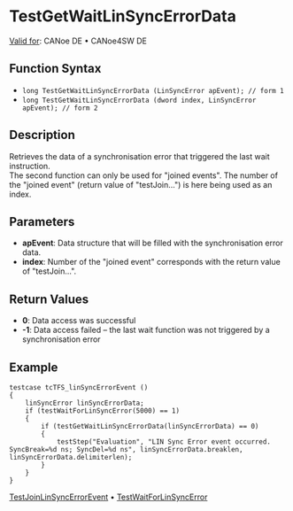 # TestGetWaitLinSyncErrorData

[Valid for](../../../Shared/FeatureAvailability.md):  CANoe DE • CANoe4SW DE

## Function Syntax

- `long TestGetWaitLinSyncErrorData (LinSyncError apEvent); // form 1`
- `long TestGetWaitLinSyncErrorData (dword index, LinSyncError apEvent); // form 2`

## Description

Retrieves the data of a synchronisation error that triggered the last wait instruction.  
The second function can only be used for "joined events". The number of the "joined event" (return value of "testJoin...") is here being used as an index.

## Parameters

- **apEvent**: Data structure that will be filled with the synchronisation error data.
- **index**: Number of the "joined event" corresponds with the return value of "testJoin...".

## Return Values

- **0**: Data access was successful
- **-1**: Data access failed – the last wait function was not triggered by a synchronisation error

## Example

```plaintext
testcase tcTFS_linSyncErrorEvent ()
{
    linSyncError linSyncErrorData;
    if (testWaitForLinSyncError(5000) == 1)
    {
        if (testGetWaitLinSyncErrorData(linSyncErrorData) == 0)
        {
            testStep("Evaluation", "LIN Sync Error event occurred. SyncBreak=%d ns; SyncDel=%d ns", linSyncErrorData.breaklen, linSyncErrorData.delimiterlen);
        }
    }
}
```

[TestJoinLinSyncErrorEvent](CAPLfunctionTestJoinLinSyncErrorEvent.md) • [TestWaitForLinSyncError](CAPLfunctionTestWaitForLinSyncError.md)
